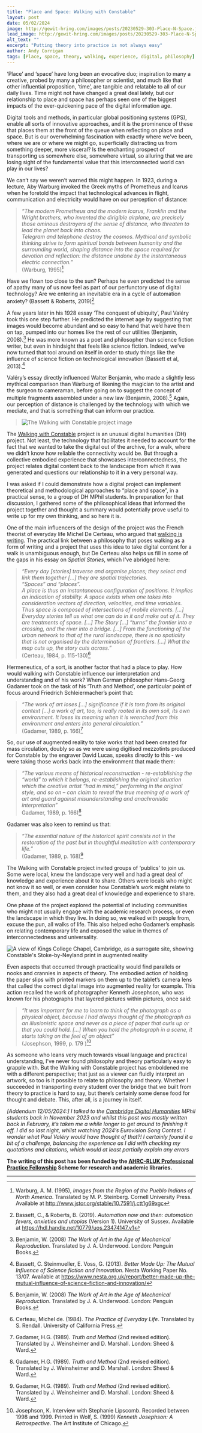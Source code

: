```yaml
---
title: "Place and Space: Walking with Constable"
layout: post
date: 05/02/2024
image: http://gewit-hring.com/images/posts/20230529-303-Place-N-Space.jpg
lead_image: http://gewit-hring.com/images/posts/20230529-303-Place-N-Space.jpg
alt_text: ""
excerpt: "Putting theory into practice is not always easy"
author: Andy Corrigan
tags: [Place, space, theory, walking, experience, digital, philosophy]
---
```

‘Place’ and ‘space’ have long been an evocative duo; inspiration to many a creative, probed by many a philosopher or scientist, and much like that other influential proposition, ‘time’, are tangible and relatable to all of our daily lives. Time might not have changed a great deal lately, but our relationship to place and space has perhaps seen one of the biggest impacts of the ever-quickening pace of the digital information age. 

Digital tools and methods, in particular global positioning systems (GPS), enable all sorts of innovative approaches, and it is the prominence of these that places them at the front of the queue when reflecting on place and space. But is our overwhelming fascination with exactly where we’ve been, where we are or where we might go, superficially distracting us from something deeper, more visceral? Is the enchanting prospect of transporting us somewhere else, somewhere virtual, so alluring that we are losing sight of the fundamental value that this interconnected world can play in our lives?

We can’t say we weren’t warned this might happen. In 1923, during a lecture, Aby Warburg invoked the Greek myths of Prometheus and Icarus when he foretold the impact that technological advances in flight, communication and electricity would have on our perception of distance:

> *“The modern Prometheus and the modern Icarus, Franklin and the Wright brothers, who invented the dirigible airplane, are precisely those ominous destroyers of the sense of distance, who threaten to lead the planet back into chaos.  
> Telegram and telephone destroy the cosmos. Mythical and symbolic thinking strive to form spiritual bonds between humanity and the surrounding world, shaping distance into the space required for devotion and reflection: the distance undone by the instantaneous electric connection.”*  
> (Warburg, 1995)[^1]  

Have we flown too close to the sun? Perhaps he even predicted the sense of apathy many of us now feel as part of our perfunctory use of digital technology? Are we entering an inevitable era in a cycle of automation anxiety? (Bassett & Roberts, 2019)[^2]

A few years later in his 1928 essay ‘The conquest of ubiquity’, Paul Valéry took this one step further. He predicted the internet age by suggesting that images would become abundant and so easy to hand that we’d have them on tap, pumped into our homes like the rest of our utilities (Benjamin, 2008).[^3] He was more known as a poet and philosopher than science fiction writer, but even in hindsight that feels like science fiction. Indeed, we’ve now turned that tool around on itself in order to study things like the influence of science fiction on technological innovation (Bassett et al, 2013).[^4]

Valéry’s essay directly influenced Walter Benjamin, who made a slightly less mythical comparison than Warburg of likening the magician to the artist and the surgeon to cameraman, before going on to suggest the concept of multiple fragments assembled under a new law (Benjamin, 2008).[^3] Again, our perception of distance is challenged by the technology with which we mediate, and that is something that can inform our practice.

> ![The Walking with Constable project image]({{site.url}}/images/general/Constable-Collection.png)

The [Walking with Constable](https://walking-the-landscape.fitzmuseum.cam.ac.uk/) project is an unusual digital humanities (DH) project. Not least, the technology that facilitates it needed to account for the fact that we wanted to take the digital out of the archive, for a walk, where we didn’t know how reliable the connectivity would be. But through a collective embodied experience that showcases interconnectedness, the project relates digital content back to the landscape from which it was generated and questions our relationship to it in a very personal way. 

I was asked if I could demonstrate how a digital project can implement theoretical and methodological approaches to “place and space”, in a practical sense, to a group of DH MPhil students. In preparation for that discussion, I gathered some of the philosophical ideas that informed the project together and thought a summary would potentially prove useful to write up for my own thinking, and so here it is. 

One of the main influencers of the design of the project was the French theorist of everyday life Michel De Certeau, who argued that [walking is writing](https://walking-the-landscape.fitzmuseum.cam.ac.uk/blog/walking-stories/). The practical link between a philosophy that poses walking as a form of writing and a project that uses this idea to take digital content for a walk is unambiguous enough, but De Certeau also helps us fill in some of the gaps in his essay on *Spatial Stories*, which I've abridged here:

> *“Every day [stories] traverse and organise places; they select and link them together […] they are spatial trajectories.   
> “Spaces” and “places”.  
> A place is thus an instantaneous configuration of positions. It implies an indication of stability. A space exists when one takes into consideration vectors of direction, velocities, and time variables. Thus space is composed of intersections of mobile elements. […] Everyday stories tell us what one can do in it and make out of it. They are treatments of space. […] The Story […] “turns” the frontier into a crossing, and the river into a bridge. […] From the functioning of the urban network to that of the rural landscape, there is no spatiality that is not organised by the determination of frontiers. […] What the map cuts up, the story cuts across.”*  
> (Certeau, 1984, p. 115-130)[^5]  

Hermeneutics, of a sort, is another factor that had a place to play. How would walking with Constable influence our interpretation and understanding and of his work? When German philosopher Hans-Georg Gadamer took on the task of his ‘Truth and Method’, one particular point of focus around Friedrich Schleiermacher’s point that: 

> *“The work of art loses […] significance if it is torn from its original context […] a work of art, too, is really rooted in its own soil, its own environment. It loses its meaning when it is wrenched from this environment and enters into general circulation.”*  
> (Gadamer, 1989, p. 166)[^6]  

So, our use of augmented reality to take works that had been created for mass circulation, doubly so as we were using digitised mezzotints produced for Constable by the engraver David Lucas, speaks directly to this - we were taking those works back into the environment that made them: 

> *“The various means of historical reconstruction - re-establishing the “world” to which it belongs, re-establishing the original situation which the creative artist “had in mind,” performing in the original style, and so on – can claim to reveal the true meaning of a work of art and guard against misunderstanding and anachronistic interpretation”*  
> Gadamer, 1989, p. 166)[^6]  

Gadamer was also keen to remind us that: 

> *“The essential nature of the historical spirit consists not in the restoration of the past but in thoughtful meditation with contemporary life.”*  
> (Gadamer, 1989, p. 168)[^6]  

The Walking with Constable project invited groups of ‘publics’ to join us. Some were local, knew the landscape very well and had a great deal of knowledge and experience about it to share. Others were locals who might not know it so well, or even consider how Constable’s work might relate to them, and they also had a great deal of knowledge and experience to share.

One phase of the project explored the potential of including communities who might not usually engage with the academic research process, or even the landscape in which they live. In doing so, we walked with people from, excuse the pun, all walks of life. This also helped echo Gadamer’s emphasis on relating contemporary life and exposed the value in themes of interconnectedness and universality.

![A view of Kings College Chapel, Cambridge, as a surrogate site, showing Constable's Stoke-by-Neyland print in augmented reality]({{site.url}}/images/posts/Constable-Kings.jpg)

Even aspects that occurred through practicality would find parallels or nooks and crannies in aspects of theory. The embodied action of holding the paper slips with printed markers on them up to the tablet’s camera lens that called the correct digital image into augmented reality for example. This action recalled the work of photographer Kenneth Josephson, who was known for his photographs that layered pictures within pictures, once said:

> *“It was important for me to learn to think of the photograph as a physical object, because I had always thought of the photograph as an illusionistic space and never as a piece of paper that curls up or that you could hold. […] When you hold the photograph in a scene, it starts taking on the feel of an object”*   
> (Josephson, 1999, p. 179 )[^7]  

As someone who leans very much towards visual language and practical understanding, I’ve never found philosophy and theory particularly easy to grapple with. But the Walking with Constable project has emboldened me with a different perspective; that just as a viewer can fluidly interpret an artwork, so too is it possible to relate to philosophy and theory. Whether I succeeded in transporting every student over the bridge that we built from theory to practice is hard to say, but there’s certainly some dense food for thought and debate. This, after all, is a journey in itself.

*[Addendum 12/05/2024:] I talked to the [Cambridge Digital Humanities](https://www.cdh.cam.ac.uk/) MPhil students back in November 2023 and whilst this post was mostly written back in February, it’s taken me a while longer to get around to finishing it off. I did so last night, whilst watching 2024’s Eurovision Song Contest. I wonder what Paul Valéry would have thought of that?! I certainly found it a bit of a challenge, balancing the experience as I did with checking my quotations and citations, which would at least partially explain any errors*

**The writing of this post has been funded by the [AHRC-RLUK Professional Practice Fellowship](https://www.rluk.ac.uk/ppfs-fellows-2/) Scheme for research and academic libraries.**

*** 
[^1]: Warburg, A. M. (1995), *Images from the Region of the Pueblo Indians of North America*. Translated by M. P. Steinberg. Cornell University Press. Available at http://www.jstor.org/stable/10.7591/j.ctt1g69xgc 
[^2]: Bassett, C., & Roberts, B. (2019). *Automation now and then: automation fevers, anxieties and utopias* (Version 1). University of Sussex. Available at https://hdl.handle.net/10779/uos.23474147.v1
[^3]: Benjamin, W. (2008) *The Work of Art in the Age of Mechanical Reproduction*. Translated by J. A. Underwood. London: Penguin Books.
[^4]: Bassett, C. Steinmueller, E. Voss, G. (2013). *Better Made Up: The Mutual Influence of Science fiction and Innovation*. Nesta Working Paper No. 13/07. Available at https://www.nesta.org.uk/report/better-made-up-the-mutual-influence-of-science-fiction-and-innovation/
[^5]: Certeau, Michel de. (1984). *The Practice of Everyday Life*. Translated by S. Rendall. University of California Press.  
[^6]: Gadamer, H.G. (1989). *Truth and Method* (2nd revised edition). Translated by J. Weinsheimer and D. Marshall. London: Sheed & Ward.  
[^7]: Josephson, K. Interview with Stephanie Lipscomb. Recorded between 1998 and 1999. Printed in Wolf, S. (1999) *Kenneth Josephson: A Retrospective*. The Art Institute of Chicago.
